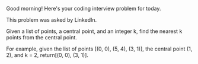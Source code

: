 Good morning! Here's your coding interview problem for today.This problem was asked by LinkedIn.Given a list of points, a central point, and an integer k, find the nearest k points from the central point.For example, given the list of points [(0, 0), (5, 4), (3, 1)], the centralpoint (1, 2), and k = 2, return[(0, 0), (3, 1)].